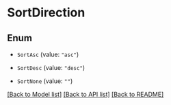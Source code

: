 # SortDirection

## Enum


* `SortAsc` (value: `"asc"`)

* `SortDesc` (value: `"desc"`)

* `SortNone` (value: `""`)


[[Back to Model list]](README.md#documentation-for-models) [[Back to API list]](../README.md#documentation-for-api-endpoints) [[Back to README]](../README.md)


